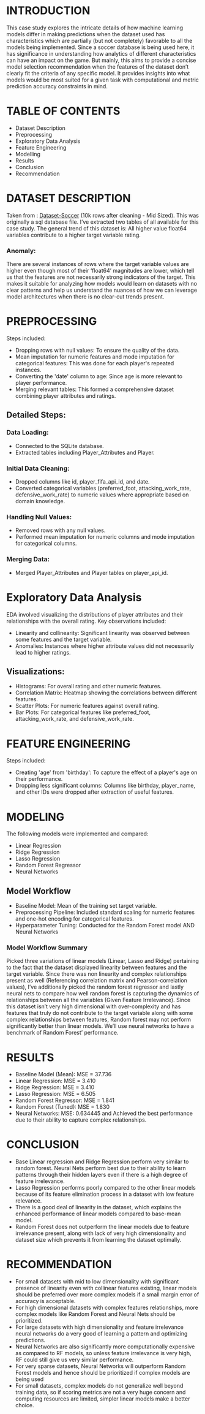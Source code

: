 # INTRODUCTION
This case study explores the intricate details of how machine learning models differ in making predictions when the dataset used has characteristics which are partially (but not completely) favorable to all the models being implemented. Since a soccer database is being used here, it has significance in understanding how analytics of different characteristics can have an impact on the game. But mainly, this aims to provide a concise model selection recommendation when the features of the dataset don’t clearly fit the criteria of any specific model. It provides insights into what models would be most suited for a given task with computational and metric prediction accuracy constraints in mind.

# TABLE OF CONTENTS

- Dataset Description
- Preprocessing
- Exploratory Data Analysis
- Feature Engineering
- Modelling
- Results
- Conclusion
- Recommendation

# DATASET DESCRIPTION

Taken from : [Dataset-Soccer](https://www.kaggle.com/datasets/hugomathien/soccer)
(10k rows after cleaning - Mid Sized). This was originally a sql database file. I’ve extracted two tables of all available for this case study. The general trend of this dataset is:
All higher value float64 variables contribute to a higher target variable rating.

### Anomaly: 
There are several instances of rows where the target variable values are higher even though most of their ‘float64’ magnitudes are lower, which tell us that the features are not necessarily strong indicators of the target. This makes it suitable for
analyzing how models would learn on datasets with no clear patterns and help us understand the nuances of how we can leverage model architectures when there is no clear-cut trends present.

# PREPROCESSING
Steps included:

- Dropping rows with null values: To ensure the quality of the data.
- Mean imputation for numeric features and mode imputation for categorical features: This was done for each player's repeated instances.
- Converting the 'date' column to age: Since age is more relevant to player performance.
- Merging relevant tables: This formed a comprehensive dataset combining player attributes and ratings.

## Detailed Steps:

### Data Loading:

- Connected to the SQLite database.
- Extracted tables including Player_Attributes and Player.

### Initial Data Cleaning:

- Dropped columns like id, player_fifa_api_id, and date.
- Converted categorical variables (preferred_foot, attacking_work_rate, defensive_work_rate) to numeric values where appropriate based on domain knowledge.

### Handling Null Values:
    
- Removed rows with any null values.
- Performed mean imputation for numeric columns and mode imputation for categorical columns.

### Merging Data:

- Merged Player_Attributes and Player tables on player_api_id.

# Exploratory Data Analysis

EDA involved visualizing the distributions of player attributes and their relationships with the overall rating. Key observations included:

- Linearity and collinearity: Significant linearity was observed between some features and the target variable.
- Anomalies: Instances where higher attribute values did not necessarily lead to higher ratings.

## Visualizations:

- Histograms: For overall rating and other numeric features.
- Correlation Matrix: Heatmap showing the correlations between different features.
- Scatter Plots: For numeric features against overall rating.
- Bar Plots: For categorical features like preferred_foot, attacking_work_rate, and defensive_work_rate.

# FEATURE ENGINEERING

Steps included:

- Creating 'age' from 'birthday': To capture the effect of a player's age on their performance.
- Dropping less significant columns: Columns like birthday, player_name, and other IDs were dropped after extraction of useful features.

# MODELING

The following models were implemented and compared:

- Linear Regression
- Ridge Regression
- Lasso Regression
- Random Forest Regressor
- Neural Networks

## Model Workflow
- Baseline Model: Mean of the training set target variable.
- Preprocessing Pipeline: Included standard scaling for numeric features and one-hot encoding for categorical features.
- Hyperparameter Tuning: Conducted for the Random Forest model AND Neural Networks

### Model Workflow Summary

Picked three variations of linear models (Linear, Lasso and Ridge) pertaining to the fact that the dataset displayed linearity between features and the target variable. Since there was non linearity and complex relationships present as well (Referencing correlation matrix and Pearson-correlation values), I’ve additionally picked the random forest regressor and lastly neural nets to compare how well random forest is capturing the dynamics of relationships between all the variables (Given Feature Irrelevance). Since this dataset isn’t very high dimensional with over-complexity and has features that truly do not contribute to the target variable along with some complex relationships between features, Random forest may not perform significantly better than linear models. We’ll use neural networks to have a benchmark of Random Forest’ performance.

# RESULTS

- Baseline Model (Mean): MSE = 37.736
- Linear Regression: MSE = 3.410
- Ridge Regression: MSE = 3.410
- Lasso Regression: MSE = 6.505
- Random Forest Regressor: MSE = 1.841
- Random Forest (Tuned): MSE = 1.830
- Neural Networks: MSE: 0.634445 and Achieved the best performance due to their ability to capture complex relationships.

# CONCLUSION

- Base Linear regression and Ridge Regression perform very similar to random forest. Neural Nets perform best due to their ability to learn patterns through their hidden layers even if there is a high degree of feature irrelevance.
- Lasso Regression performs poorly compared to the other linear models because of its feature elimination process in a dataset with low feature relevance.
- There is a good deal of linearity in the dataset, which explains the enhanced performance of linear models compared to base-mean model.
- Random Forest does not outperform the linear models due to feature irrelevance present, along with lack of very high dimensionality and dataset size which prevents it from learning the dataset optimally.

# RECOMMENDATION

- For small datasets with mid to low dimensionality with significant presence of linearity even with collinear features existing, linear models should be preferred over more complex models if a small margin error of accuracy is acceptable.
- For high dimensional datasets with complex features relationships, more complex models like Random Forest and Neural Nets should be prioritized.
- For large datasets with high dimensionality and feature irrelevance neural networks do a very good of learning a pattern and optimizing predictions.
- Neural Networks are also significantly more computationally expensive as compared to RF models, so unless feature irrelevance is very high, RF could still give us very similar performance.
- For very sparse datasets, Neural Networks will outperform Random Forest models and hence should be prioritized if complex models are being used
- For small datasets, complex models do not generalize well beyond training data, so if scoring metrics are not a very huge concern and computing resources are limited, simpler linear models make a better choice.
